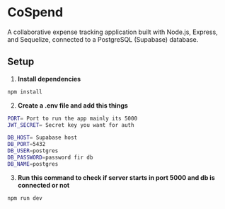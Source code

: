 # CoSpend

A collaborative expense tracking application built with Node.js, Express, and Sequelize, connected to a PostgreSQL (Supabase) database.

## Setup

1. **Install dependencies**

```bash
npm install
```

2. **Create a .env file and add this things**

```bash
PORT= Port to run the app mainly its 5000
JWT_SECRET= Secret key you want for auth

DB_HOST= Supabase host 
DB_PORT=5432
DB_USER=postgres
DB_PASSWORD=password fir db
DB_NAME=postgres
```
3. **Run this command to check if server starts in port 5000 and db is connected or not**

```bash
npm run dev
```
